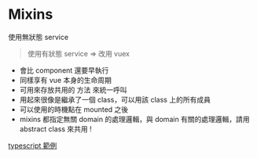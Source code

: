 # Mixins

使用無狀態 service 

> 使用有狀態 service => 改用 vuex

- 會比 component 還要早執行
- 同樣享有 vue 本身的生命周期
- 可用來存放共用的 方法 來統一呼叫
- 用起來很像是繼承了一個 class，可以用該 class 上的所有成員
- 可以使用的時機點在 mounted 之後
- mixins 都指定無關 domain 的處理邏輯，與 domain 有關的處理邏輯，請用 abstract class 來共用 !

[typescript 範例](../../2/TypeScript/mixins/local%20範例一.md)